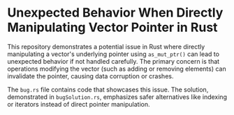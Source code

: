 # Unexpected Behavior When Directly Manipulating Vector Pointer in Rust

This repository demonstrates a potential issue in Rust where directly manipulating a vector's underlying pointer using `as_mut_ptr()` can lead to unexpected behavior if not handled carefully. The primary concern is that operations modifying the vector (such as adding or removing elements) can invalidate the pointer, causing data corruption or crashes.

The `bug.rs` file contains code that showcases this issue.  The solution, demonstrated in `bugSolution.rs`, emphasizes safer alternatives like indexing or iterators instead of direct pointer manipulation.